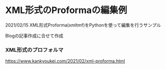# XML形式のProformaの編集例

2021/02/15
XML形式Proforma(xmltmf)をPythonを使って編集を行うサンプル

Blogの記事作成に合せて作成


### XML形式のプロフォルマ
https://www.kankyoukei.com/2021/02/xml-proforma.html


